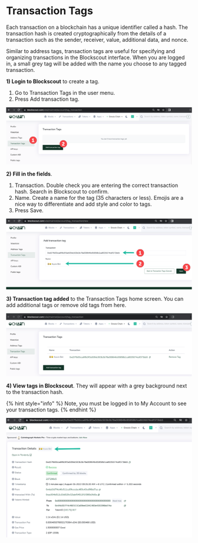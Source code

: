 # Transaction Tags

Each transaction on a blockchain has a unique identifier called a hash. The transaction hash is created cryptographically from the details of a transaction such as the sender, receiver, value, additional data, and nonce.&#x20;

Similar to address tags, transaction tags are useful for specifying and organizing  transactions in the Blockscout interface.  When you are logged in, a small grey tag will be added with the name you choose to any tagged transaction.

**1) Login to Blockscout** to create a tag.

1. Go to Transaction Tags in the user menu.
2. Press Add transaction tag.

![](../../.gitbook/assets/tr-1.png)

**2)** **Fill in the fields**.

1. Transaction. Double check you are entering the correct transaction hash. Search in Blockscout to confirm.
2. Name. Create a name for the tag (35 characters or less). Emojis are a nice way to differentiate and add style and color to tags.
3. Press Save.

![](../../.gitbook/assets/tr-2.png)

**3) Transaction tag added** to the Transaction Tags home screen. You can add additional tags or remove old tags from here.

![](../../.gitbook/assets/tr-3.png)

**4) View tags in Blockscout**. They will appear with a grey background next to the transaction hash.

{% hint style="info" %}
Note, you must be logged in to My Account to see your transaction tags.
{% endhint %}

![](../../.gitbook/assets/tr-4.png)

